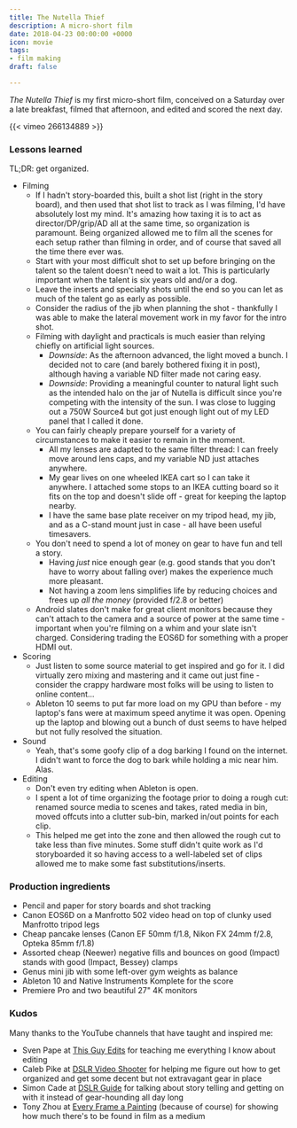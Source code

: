 ```yaml
---
title: The Nutella Thief
description: A micro-short film
date: 2018-04-23 00:00:00 +0000
icon: movie
tags:
- film making
draft: false

---
```

_The Nutella Thief_ is my first micro-short film, conceived on a Saturday over a late breakfast, filmed that afternoon, and edited and scored the next day.

{{< vimeo 266134889 >}}

### Lessons learned

TL;DR: get organized.

* Filming
  * If I hadn't story-boarded this, built a shot list (right in the story board), and then used that shot list to track as I was filming, I'd have absolutely lost my mind. It's amazing how taxing it is to act as director/DP/grip/AD all at the same time, so organization is paramount. Being organized allowed me to film all the scenes for each setup rather than filming in order, and of course that saved all the time there ever was.
  * Start with your most difficult shot to set up before bringing on the talent so the talent doesn't need to wait a lot. This is particularly important when the talent is six years old and/or a dog.
  * Leave the inserts and specialty shots until the end so you can let as much of the talent go as early as possible.
  * Consider the radius of the jib when planning the shot - thankfully I was able to make the lateral movement work in my favor for the intro shot.
  * Filming with daylight and practicals is much easier than relying chiefly on artificial light sources.
    * _Downside_: As the afternoon advanced, the light moved a bunch. I decided not to care (and barely bothered fixing it in post), although having a variable ND filter made not caring easy.
    * _Downside_: Providing a meaningful counter to natural light such as the intended halo on the jar of Nutella is difficult since you're competing with the intensity of the sun. I was close to lugging out a 750W Source4 but got just enough light out of my LED panel that I called it done.
  * You can fairly cheaply prepare yourself for a variety of circumstances to make it easier to remain in the moment.
    * All my lenses are adapted to the same filter thread: I can freely move around lens caps, and my variable ND just attaches anywhere.
    * My gear lives on one wheeled IKEA cart so I can take it anywhere. I attached some stops to an IKEA cutting board so it fits on the top and doesn't slide off - great for keeping the laptop nearby.
    * I have the same base plate receiver on my tripod head, my jib, and as a C-stand mount just in case - all have been useful timesavers.
  * You don't need to spend a lot of money on gear to have fun and tell a story.
    * Having _just_ nice enough gear (e.g. good stands that you don't have to worry about falling over) makes the experience much more pleasant.
    * Not having a zoom lens simplifies life by reducing choices and frees up _all the money_ (provided f/2.8 or better)
  * Android slates don't make for great client monitors because they can't attach to the camera and a source of power at the same time - important when you're filming on a whim and your slate isn't charged. Considering trading the EOS6D for something with a proper HDMI out.
* Scoring
  * Just listen to some source material to get inspired and go for it. I did virtually zero mixing and mastering and it came out just fine - consider the crappy hardware most folks will be using to listen to online content...
  * Ableton 10 seems to put far more load on my GPU than before - my laptop's fans were at maximum speed anytime it was open. Opening up the laptop and blowing out a bunch of dust seems to have helped but not fully resolved the situation.
* Sound
  * Yeah, that's some goofy clip of a dog barking I found on the internet. I didn't want to force the dog to bark while holding a mic near him. Alas.
* Editing
  * Don't even try editing when Ableton is open.
  * I spent a lot of time organizing the footage prior to doing a rough cut: renamed source media to scenes and takes, rated media in bin, moved offcuts into a clutter sub-bin, marked in/out points for each clip.
  * This helped me get into the zone and then allowed the rough cut to take less than five minutes. Some stuff didn't quite work as I'd storyboarded it so having access to a well-labeled set of clips allowed me to make some fast substitutions/inserts.

### Production ingredients

* Pencil and paper for story boards and shot tracking
* Canon EOS6D on a Manfrotto 502 video head on top of clunky used Manfrotto tripod legs
* Cheap pancake lenses (Canon EF 50mm f/1.8, Nikon FX 24mm f/2.8, Opteka 85mm f/1.8)
* Assorted cheap (Neewer) negative fills and bounces on good (Impact) stands with good (Impact, Bessey) clamps
* Genus mini jib with some left-over gym weights as balance
* Ableton 10 and Native Instruments Komplete for the score
* Premiere Pro and two beautiful 27" 4K monitors

### Kudos

Many thanks to the YouTube channels that have taught and inspired me:

* Sven Pape at [This Guy Edits](https://www.youtube.com/channel/UCcPuBEAwuF6XWXkcXJXJwsg) for teaching me everything I know about editing
* Caleb Pike at [DSLR Video Shooter](https://www.youtube.com/channel/UCMmA0XxraDP7ZVbv4eY3Omg) for helping me figure out how to get organized and get some decent but not extravagant gear in place
* Simon Cade at [DSLR Guide](https://www.youtube.com/channel/UCzQ1L-wzA_1qmLf49ey9iTQ) for talking about story telling and getting on with it instead of gear-hounding all day long
* Tony Zhou at [Every Frame a Painting](https://www.youtube.com/channel/UCjFqcJQXGZ6T6sxyFB-5i6A) (because of course) for showing how much there's to be found in film as a medium